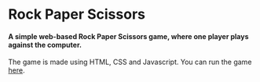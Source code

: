 # Rock Paper Scissors

#### A simple web-based Rock Paper Scissors game, where one player plays against the computer.

The game is made using HTML, CSS and Javascript. You can run the game [here](https://sunayaupadhyay.github.io/rock-paper-scissors/).
